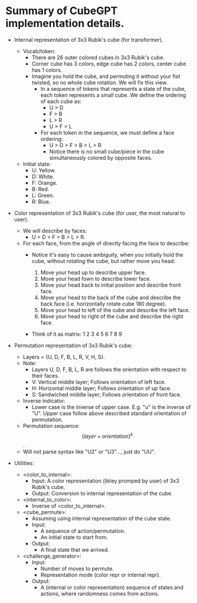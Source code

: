 # Summary of CubeGPT implementation details.



- Internal representation of 3x3 Rubik's cube (for transformer).
	- Vocab/token:
		- There are 26 outer colored cubes in 3x3 Rubik's cube.
		- Corner cube has 3 colors, edge cube has 2 colors, center cube has 1 colors.
		- Imagine you hold the cube, and permuting it without your fist twisted, so no whole cube rotation. We will fix this view.
			- In a sequence of tokens that represents a state of the cube, each token represents a small cube. We define the ordering of each cube as:	
				- U > D
				- F > B
				- L > R
				- U > F > L
			- For each token in the sequence, we must define a face ordering:
				- U > D > F > B > L > R
				- Notice there is no small cube/piece in the cube simultaneously colored by opposite faces.
    - Initial state:
        - U: Yellow.
        - D: White.
        - F: Orange.
        - B: Red.
        - L: Green.
        - R: Blue.



- Color representation of 3x3 Rubik's cube (for user, the most natural to user).
    - We will describe by faces:
        - U > D > F > B > L > R.
    - For each face, from the angle of directly facing the face to describe:
        - Notice it's easy to cause ambiguity, when you initially hold the cube, without rotating the cube, but rather move you head:
            1. Move your head up to describe upper face.
            2. Move your head fown to describe lower face.
            3. Move your head back to initial position and describe front face.
            4. Move your head to the back of the cube and describe the back face (i.e. horizontally rotate cube 180 degree).
            5. Move your head to left of the cube and describe the left face.
            6. Move your head to right of the cube and describe the right face.
            
        - Think of it as matrix:
            1  2  3
            4  5  6
            7  8  9



- Permutation representation of 3x3 Rubik's cube:
    - Layers = {U, D, F, B, L, R, V, H, S}.
    - Note:
        - Layers U, D, F, B, L, R are follows the orientation with respect to their faces.
        - V: Vertical middle layer; Follows orientation of left face.
        - H: Horizontal middle layer; Follows orientation of up face.
        - S: Sandwiched middle layer; Follows orientation of front face.
    - Inverse indicator:
        - Lower case is the inverse of upper case. E.g. "u" is the inverse of "U". Upper case follow above described standard orientation of permutation.
    - Permutation sequence:
        $$\{\text{\[layer + orientation\]}\}^k$$.
    - Will not parse syntax like "U2" or "U3"..., just do "UU".
        


- Utilities:
    - \<color\_to\_internal\>:
        - Input: A color representation (likley promped by user) of 3x3 Rubik's cube. 
        - Output: Conversion to internal representation of the cube.
    - \<internal\_to\_color\>:
        - Inverse of \<color\_to\_internal\>.
    - \<cube\_permute\>:
        - Assuming using internal representation of the cube state.
        - Input:
            - A sequence of action/permutation.
            - An initial state to start from.
        - Output:
            - A final state that we arrived.
    - \<challenge\_generator\>:
        - Input:
            - Number of moves to permute.
            - Representation mode (color repr or internal repr).
        - Output:
            - A (internal or color representation) sequence of states and actions, where randomness comes from actions.

       
 
